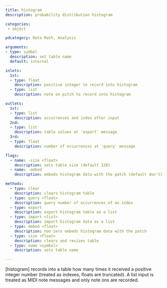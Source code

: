 ```yaml
---
title: histogram
description: probability distribution histogram

categories:
 - object

pdcategory: Data Math, Analysis

arguments:
- type: symbol
  description: set table name
  default: internal

inlets:
  1st:
  - type: float
    description: positive integer to record into histogram
  - type: list
    description: note on pitch to record into histogram

outlets:
  1st:
  - type: list
    description: occurrences and index after input
  2nd:
  - type: list
    description: table values at 'export' message
  3rd:
  - type: float
    description: number of occurrences at 'query' message

flags:
  - name: -size <float>
    description: sets table size (default 128)
  - name: -embed
    description: embeds histogram data with the patch (default don't)

methods:
  - type: clear
    description: clears histogram table
  - type: query <float>
    description: query number of occurrences of an index
  - type: export
    description: export histogram table as a list
  - type: import <list>
    description: import histogram data as a list
  - type: embed <float>
    description: non zero embeds histogram data with the patch
  - type: size <float>
    description: clears and resizes table
  - type: name <symbol>
    description: sets table name

---
```


[histogram] records into a table how many times it received a positive integer number (treated as indexes, floats are truncated). A list input is treated as MIDI note messages and only note ons are recorded.

